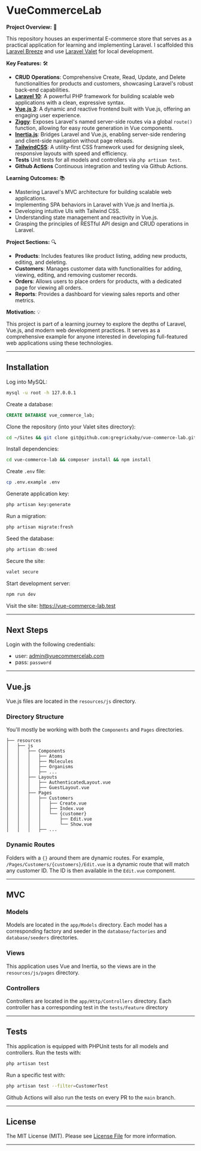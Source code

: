 # VueCommerceLab

**Project Overview:** 🚀

This repository houses an experimental E-commerce store that serves as a practical application for learning and implementing Laravel. I scaffolded this [Laravel Breeze](https://laravel.com/docs/10.x/starter-kits#breeze-and-inertia) and use [Laravel Valet](https://laravel.com/docs/10.x/valet#installation) for local development.

**Key Features:** 🛠

-   **CRUD Operations**: Comprehensive Create, Read, Update, and Delete functionalities for products and customers, showcasing Laravel's robust back-end capabilities.
-   **[Laravel 10](https://laravel.com/docs/10.x)**: A powerful PHP framework for building scalable web applications with a clean, expressive syntax.
-   **[Vue.js 3](https://vuejs.org/guide/introduction.html)**: A dynamic and reactive frontend built with Vue.js, offering an engaging user experience.
-   **[Ziggy](https://github.com/tighten/ziggy)**: Exposes Laravel's named server-side routes via a global `route()` function, allowing for easy route generation in Vue components.
-   **[Inertia.js](https://inertiajs.com/)**: Bridges Laravel and Vue.js, enabling server-side rendering and client-side navigation without page reloads.
-   **[TailwindCSS](https://tailwindcss.com/)**: A utility-first CSS framework used for designing sleek, responsive layouts with speed and efficiency.
-   **Tests** Unit tests for all models and controllers via `php artisan test`.
-   **Github Actions** Continuous integration and testing via Github Actions.

**Learning Outcomes:** 📚

-   Mastering Laravel's MVC architecture for building scalable web applications.
-   Implementing SPA behaviors in Laravel with Vue.js and Inertia.js.
-   Developing intuitive UIs with Tailwind CSS.
-   Understanding state management and reactivity in Vue.js.
-   Grasping the principles of RESTful API design and CRUD operations in Laravel.

**Project Sections:** 🔍

-   **Products**: Includes features like product listing, adding new products, editing, and deleting.
-   **Customers**: Manages customer data with functionalities for adding, viewing, editing, and removing customer records.
-   **Orders**: Allows users to place orders for products, with a dedicated page for viewing all orders.
-   **Reports**: Provides a dashboard for viewing sales reports and other metrics.

**Motivation:** 💡

This project is part of a learning journey to explore the depths of Laravel, Vue.js, and modern web development practices. It serves as a comprehensive example for anyone interested in developing full-featured web applications using these technologies.

---

## Installation

Log into MySQL:

```bash
mysql -u root -h 127.0.0.1
```

Create a database:

```sql
CREATE DATABASE vue_commerce_lab;
```

Clone the repository (into your Valet sites directory):

```bash
cd ~/Sites && git clone git@github.com:gregrickaby/vue-commerce-lab.git
```

Install dependencies:

```bash
cd vue-commerce-lab && composer install && npm install
```

Create `.env` file:

```bash
cp .env.example .env
```

Generate application key:

```bash
php artisan key:generate
```

Run a migration:

```bash
php artisan migrate:fresh
```

Seed the database:

```bash
php artisan db:seed
```

Secure the site:

```bash
valet secure
```

Start development server:

```bash
npm run dev
```

Visit the site: <https://vue-commerce-lab.test>

---

## Next Steps

Login with the following credentials:

-   user: <admin@vuecommercelab.com>
-   pass: `password`

---

## Vue.js

Vue.js files are located in the `resources/js` directory.

### Directory Structure

You'll mostly be working with both the `Components` and `Pages` directories.

```tree
├── resources
│   ├── js
│   │   ├── Components
│   │   │   ├── Atoms
│   │   │   ├── Molecules
│   │   │   ├── Organisms
│   │   │   ├── ...
│   │   ├── Layouts
│   │   │   ├── AuthenticatedLayout.vue
│   │   │   ├── GuestLayout.vue
│   │   ├── Pages
│   │   │   ├── Customers
│   │   │   │   ├── Create.vue
│   │   │   │   ├── Index.vue
│   │   │   │   └── {customer}
│   │   │   │       ├── Edit.vue
│   │   │   │       └── Show.vue
│   │   │   ├── ...
```

### Dynamic Routes

Folders with a `{}` around them are dynamic routes. For example, `/Pages/Customers/{customers}/Edit.vue` is a dynamic route that will match any customer ID. The ID is then available in the `Edit.vue` component.

---

## MVC

### Models

Models are located in the `app/Models` directory. Each model has a corresponding factory and seeder in the `database/factories` and `database/seeders` directories.

### Views

This application uses Vue and Inertia, so the views are in the `resources/js/pages` directory.

### Controllers

Controllers are located in the `app/Http/Controllers` directory. Each controller has a corresponding test in the `tests/Feature` directory

---

## Tests

This application is equipped with PHPUnit tests for all models and controllers. Run the tests with:

```bash
php artisan test
```

Run a specific test with:

```bash
php artisan test --filter=CustomerTest
```

Github Actions will also run the tests on every PR to the `main` branch.

---

## License

The MIT License (MIT). Please see [License File](LICENSE.md) for more information.

---
